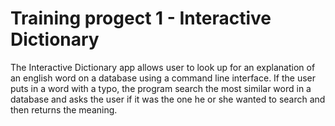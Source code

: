 # Training progect 1 - Interactive Dictionary
The Interactive Dictionary app allows user to look up for an explanation of an english word on a database using a command line interface. If the user puts in a word with a typo, the program search the most similar word in a database and asks the user if it was the one he or she wanted to search and then returns the meaning.

